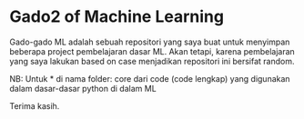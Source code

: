 # Gado2 of Machine Learning

Gado-gado ML adalah sebuah repositori yang saya buat untuk menyimpan beberapa project pembelajaran dasar ML.
Akan tetapi, karena pembelajaran yang saya lakukan based on case menjadikan repositori ini bersifat random. 


NB: Untuk * di nama folder: core dari code (code lengkap) yang digunakan dalam dasar-dasar python di dalam ML

Terima kasih.
